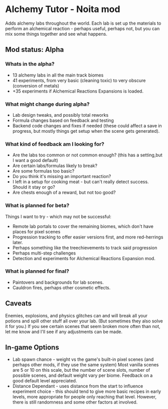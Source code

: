 # Alchemy Tutor - Noita mod

Adds alchemy labs throughout the world. Each lab is set up the materials to perform an alchemical reaction - perhaps useful, perhaps not, but you can mix some things together and see what happens.

## Mod status: Alpha

### Whats in the alpha?

- 13 alchemy labs in all the main track biomes
- 41 experiments, from very basic (cleaning toxic) to very obscure (conversion of metals)
- +35 experiments if Alchemical Reactions Expansions is loaded.

### What might change during alpha?

- Lab design tweaks, and possibly total reworks
- Formula changes based on feedback and testing
- Backend code changes and fixes if needed (these could affect a save in progress, but mostly things get setup when the scene gets generated).

### What kind of feedback am I looking for?

- Are the labs too common or not common enough? (this has a setting,but I want a good default)
- Are certain labs/formulas likely to break?
- Are some formulas too basic?
- Do you think it's missing an important reaction?
- I left in a setup for cooking meat - but can't really detect success. Should it stay or go?
- Are chests enough of a reward, but not too good?

### What is planned for beta?

Things I want to try - which may not be successful:

- Remote lab portals to cover the remaining biomes, which don't have places for pixel scenes
- Progression tracking to offer easier versions first, and more red-herrings later.
- Perhaps something like the treechievements to track said progression
- Perhaps multi-step challenges
- Detection and experiments for Alchemical Reactions Expansion mod.

### What is planned for final?

- Paintovers and backgrounds for lab scenes.
- Cauldron fires, perhaps other cosmetic effects.

## Caveats

Enemies, explosions, and physics glitches can and will break all your potions and spill other stuff all over your lab. (But sometimes they also solve it for you.) If you see certain scenes that seem broken more often than not, let me know and I'll see if any adjustments can be made.

## In-game Options

- Lab spawn chance - weight vs the game's built-in pixel scenes (and perhaps other mods, if they use the same system) Most vanilla scenes are 5 or 10 on this scale, but the number of scene slots, number of possible scenes, and default weight vary per biome. Feedback on a good default level appreciated.
- Distance Dependant - uses distance from the start to influence experiment choice - this should tend to give more basic recipes in early levels, more appropriate for people only reaching that level. However, there is still randomness and some other factors at involved.

